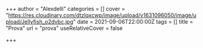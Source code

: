 +++
author = "Alexdelli"
categories = []
cover = "https://res.cloudinary.com/dtzlqxcwp/image/upload/v1631096050/image/upload/Jellyfish_o2dvbc.jpg"
date = 2021-09-06T22:00:00Z
tags = []
title = "Prova"
url = "prova"
useRelativeCover = false

+++

